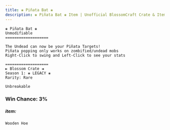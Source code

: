 ```yaml
---
title: ❀ Piñata Bat ❀
description: ❀ Piñata Bat ❀ Item | Unofficial BlossomCraft Crate & Item Documentation
---
```

```
❀ Piñata Bat ❀
Unmodifiable
===================

The Undead can now be your Piñata Targets!
Piñata popping only works on zombified/undead mobs
Right-Click to swing and Left-Click to see your stats

===================
► Blossom Crate ◄
Season 1: ❀ LEGACY ❀
Rarity: Rare

Unbreakable
```
### Win Chance: 3%

##### item:
`Wooden Hoe`